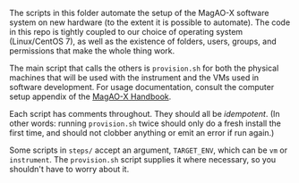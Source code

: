 The scripts in this folder automate the setup of the MagAO-X software system on new hardware (to the extent it is possible to automate). The code in this repo is tightly coupled to our choice of operating system (Linux/CentOS 7), as well as the existence of folders, users, groups, and permissions that make the whole thing work.

The main script that calls the others is `provision.sh` for both the physical machines that will be used with the instrument and the VMs used in software development. For usage documentation, consult the computer setup appendix of the [MagAO-X Handbook](https://github.com/magao-x/handbook).

Each script has comments throughout. They should all be *idempotent*. (In other words: running `provision.sh` twice should only do a fresh install the first time, and should not clobber anything or emit an error if run again.)

Some scripts in `steps/` accept an argument, `TARGET_ENV`, which can be `vm` or `instrument`. The `provision.sh` script supplies it where necessary, so you shouldn't have to worry about it.
